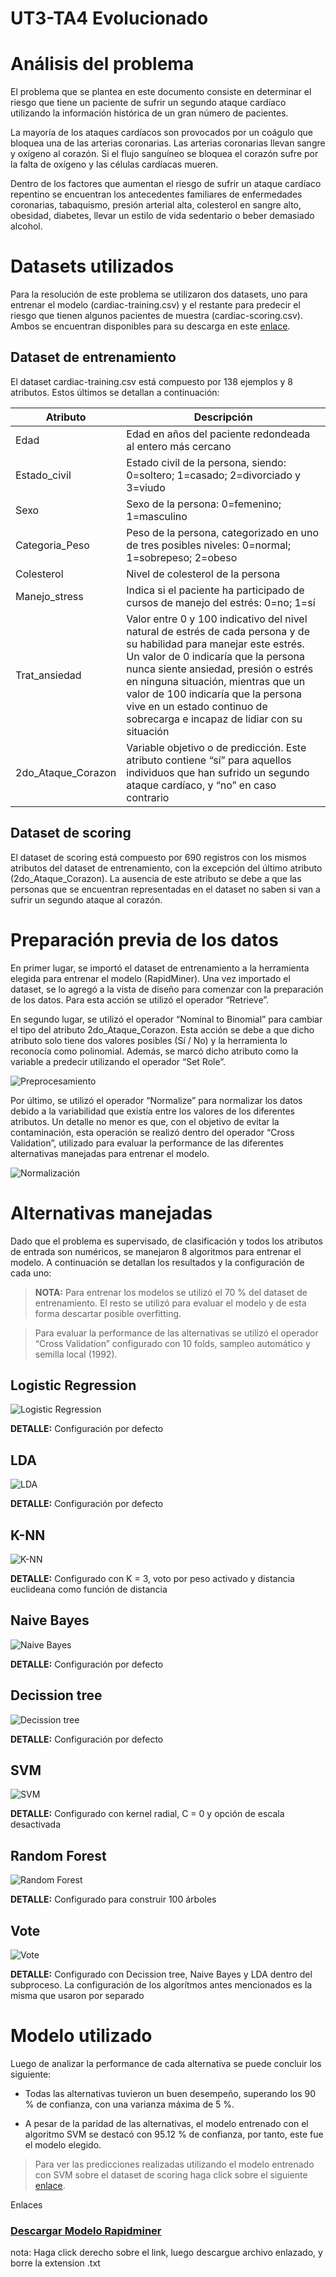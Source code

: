 # UT3-TA4 Evolucionado

# Análisis del problema

El problema que se plantea en este documento consiste en determinar el riesgo que tiene un paciente de sufrir un segundo ataque cardíaco utilizando la información histórica de un gran número de pacientes.

La mayoría de los ataques cardíacos son provocados por un coágulo que bloquea una de las arterias coronarias. Las arterias coronarias llevan sangre y oxígeno al corazón. Si el flujo sanguíneo se bloquea el corazón sufre por la falta de oxígeno y las células cardíacas mueren.

Dentro de los factores que aumentan el riesgo de sufrir un ataque cardíaco repentino se encuentran los antecedentes familiares de enfermedades coronarias, tabaquismo, presión arterial alta, colesterol en sangre alto, obesidad, diabetes, llevar un estilo de vida sedentario o  beber demasiado alcohol.

# Datasets utilizados

Para la resolución de este problema se utilizaron dos datasets, uno para entrenar el modelo (cardiac-training.csv) y el restante para predecir el riesgo que tienen algunos pacientes de muestra (cardiac-scoring.csv). Ambos se encuentran disponibles para su descarga en este [enlace]().

## Dataset de entrenamiento
El dataset cardiac-training.csv está compuesto por 138 ejemplos y 8 atributos. Estos últimos se detallan a continuación:


| Atributo | Descripción |
| -------- | ----------- |
| Edad | Edad en años del paciente redondeada al entero más cercano |
| Estado_civil | Estado civil de la persona, siendo: 0=soltero; 1=casado; 2=divorciado y 3=viudo |
| Sexo | Sexo de la persona: 0=femenino; 1=masculino |
| Categoria_Peso | Peso de la persona, categorizado en uno de tres posibles niveles: 0=normal; 1=sobrepeso; 2=obeso |
| Colesterol | Nivel de colesterol de la persona |
| Manejo_stress | Indica si el paciente ha participado de cursos de manejo del estrés: 0=no; 1=sí |
| Trat_ansiedad | Valor entre 0 y 100 indicativo del nivel natural de estrés de cada persona y de su habilidad para manejar este estrés. Un valor de 0 indicaría que la persona nunca siente ansiedad, presión o estrés en ninguna situación, mientras que un valor de 100 indicaría que la persona vive en un estado continuo de sobrecarga e incapaz de lidiar con su situación |
| 2do_Ataque_Corazon | Variable objetivo o de predicción. Este atributo contiene “sí” para aquellos individuos que han sufrido un segundo ataque cardíaco, y “no” en caso contrario |

## Dataset de scoring
El dataset de scoring está compuesto por 690 registros con los mismos atributos del dataset de entrenamiento, con la excepción del último atributo (2do_Ataque_Corazon). La ausencia de este atributo se debe a que las personas que se encuentran representadas en el dataset no saben si van a sufrir un segundo ataque al corazón.

# Preparación previa de los datos

En primer lugar, se importó el dataset de entrenamiento a la herramienta elegida para entrenar el modelo (RapidMiner). Una vez importado el dataset, se lo agregó a la vista de diseño para comenzar con la preparación de los datos. Para esta acción se utilizó el operador “Retrieve”.

En segundo lugar, se utilizó el operador “Nominal to Binomial” para cambiar el tipo del atributo 2do_Ataque_Corazon. Esta acción se debe a que dicho atributo solo tiene dos valores posibles (Sí / No) y la herramienta lo reconocía como polinomial. Además,  se marcó dicho atributo como la variable a predecir utilizando el operador “Set Role”.

![](Preprocessing.PNG "Preprocesamiento")


Por último, se utilizó el operador “Normalize” para normalizar los datos debido a la variabilidad que existía entre los valores de los diferentes atributos. Un detalle no menor es que, con el objetivo de evitar la contaminación, esta operación se realizó dentro del operador “Cross Validation”, utilizado para evaluar la performance de las diferentes alternativas manejadas para entrenar el modelo.

![](Normalize.PNG "Normalización")

# Alternativas manejadas

Dado que el problema es supervisado, de clasificación y todos los atributos de entrada son numéricos, se manejaron 8 algoritmos para entrenar el modelo. A continuación se detallan los resultados y la configuración de cada uno:

>  **NOTA:** Para entrenar los modelos se utilizó el 70 % del dataset de entrenamiento. El resto se utilizó para evaluar el modelo y de esta forma descartar posible overfitting.

> Para evaluar la performance de las alternativas se utilizó el operador “Cross Validation” configurado con 10 folds, sampleo automático y semilla local (1992).

## Logistic Regression

![](LogisticRegression.PNG "Logistic Regression")

**DETALLE:** Configuración por defecto

## LDA

![](LDA.PNG "LDA")

**DETALLE:** Configuración por defecto

## K-NN

![](K-NN.PNG "K-NN")

**DETALLE:** Configurado con K = 3, voto por peso activado y distancia euclideana como función de distancia

## Naive Bayes

![](NaiveBayes.PNG "Naive Bayes")

**DETALLE:** Configuración por defecto

## Decission tree

![](DecissionTree.PNG "Decission tree")

**DETALLE:** Configuración por defecto

## SVM

![](SVM.PNG "SVM")

**DETALLE:** Configurado con kernel radial, C = 0 y opción de escala desactivada

## Random Forest

![](RandomForest.PNG "Random Forest")

**DETALLE:** Configurado para construir 100 árboles

## Vote

![](Vote.PNG "Vote")

**DETALLE:** Configurado con Decission tree, Naive Bayes y LDA dentro del subproceso. La configuración de los algorítmos antes mencionados es la misma que usaron por separado


# Modelo utilizado

Luego de analizar la performance de cada alternativa se puede concluir los siguiente:

* Todas las alternativas tuvieron un buen desempeño, superando los 90 % de confianza, con una varianza máxima de 5 %.

* A pesar de la paridad de las alternativas, el modelo entrenado con el algoritmo SVM se destacó con 95.12 % de confianza, por tanto, este fue el modelo elegido.


> Para ver las predicciones realizadas utilizando el modelo entrenado con SVM sobre el dataset de scoring haga click sobre el siguiente [enlace]().

Enlaces
### [Descargar Modelo Rapidminer](UT3-TA4.rmp)

nota: Haga click derecho sobre el link, luego descargue archivo enlazado, y borre la extension .txt
